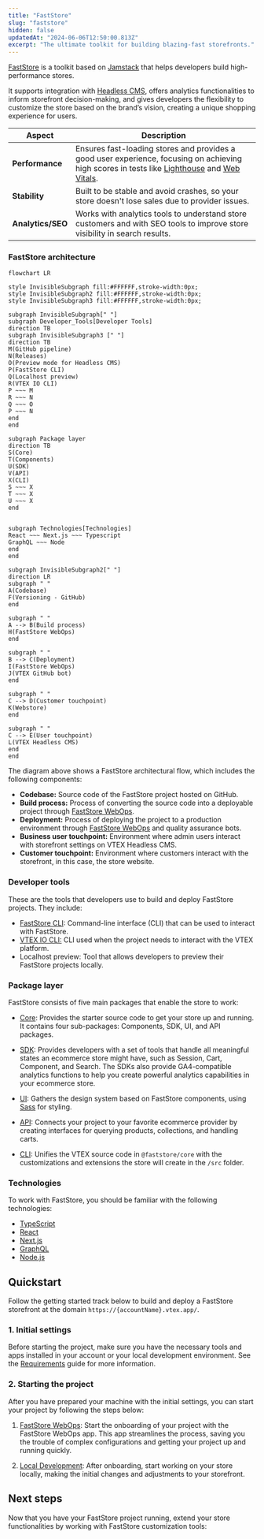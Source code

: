 ```yaml
---
title: "FastStore"
slug: "faststore"
hidden: false
updatedAt: "2024-06-06T12:50:00.813Z"
excerpt: "The ultimate toolkit for building blazing-fast storefronts."
---
```


[FastStore](https://github.com/vtex/faststore) is a toolkit based on [Jamstack](https://jamstack.org/) that helps developers build high-performance stores.

It supports integration with [Headless CMS](https://developers.vtex.com/docs/guides/faststore/headless-cms-overview), offers analytics functionalities to inform storefront decision-making, and gives developers the flexibility to customize the store based on the brand’s vision, creating a unique shopping experience for users.

| Aspect | Description |
| ------ | ----------- |
| **Performance** | Ensures fast-loading stores and provides a good user experience, focusing on achieving high scores in tests like [Lighthouse](https://developer.chrome.com/docs/lighthouse/overview) and [Web Vitals](https://web.dev/articles/vitals#core-web-vitals).  |
| **Stability** | Built to be stable and avoid crashes, so your store doesn't lose sales due to provider issues.  |
| **Analytics/SEO** | Works with analytics tools to understand store customers and with SEO tools to improve store visibility in search results. |

### FastStore architecture

  ```mermaid
  flowchart LR

  style InvisibleSubgraph fill:#FFFFFF,stroke-width:0px;
  style InvisibleSubgraph2 fill:#FFFFFF,stroke-width:0px;
  style InvisibleSubgraph3 fill:#FFFFFF,stroke-width:0px;

  subgraph InvisibleSubgraph[" "]
  subgraph Developer_Tools[Developer Tools]
  direction TB
  subgraph InvisibleSubgraph3 [" "]
  direction TB
  M(GitHub pipeline)
  N(Releases)
  O(Preview mode for Headless CMS)
  P(FastStore CLI)
  Q(Localhost preview)
  R(VTEX IO CLI)
  P ~~~ M
  R ~~~ N
  Q ~~~ O
  P ~~~ N
  end
  end

  subgraph Package layer
  direction TB
  S(Core)
  T(Components)
  U(SDK)
  V(API)
  X(CLI)
  S ~~~ X
  T ~~~ X
  U ~~~ X
  end


  subgraph Technologies[Technologies]
  React ~~~ Next.js ~~~ Typescript
  GraphQL ~~~ Node
  end
  end

  subgraph InvisibleSubgraph2[" "]
  direction LR
  subgraph " "
  A(Codebase)
  F(Versioning - GitHub)
  end

  subgraph " "
  A --> B(Build process)
  H(FastStore WebOps)
  end

  subgraph " "
  B --> C(Deployment)
  I(FastStore WebOps)
  J(VTEX GitHub bot)
  end

  subgraph " "
  C --> D(Customer touchpoint)
  K(Webstore)
  end

  subgraph " "
  C --> E(User touchpoint)
  L(VTEX Headless CMS)
  end
  end
  ```

The diagram above shows a FastStore architectural flow, which includes the following components:

- **Codebase:** Source code of the FastStore project hosted on GitHub.
- **Build process:** Process of converting the source code into a deployable project through [FastStore WebOps](https://developers.vtex.com/docs/guides/faststore/1-onboarding-overview).
- **Deployment:** Process of deploying the project to a production environment through [FastStore WebOps](https://developers.vtex.com/docs/guides/faststore/1-onboarding-overview) and quality assurance bots.
- **Business user touchpoint:** Environment where admin users interact with storefront settings on VTEX Headless CMS.
- **Customer touchpoint:** Environment where customers interact with the storefront, in this case, the store website.

### Developer tools

These are the tools that developers use to build and deploy FastStore projects. They include:

- [FastStore CLI](https://developers.vtex.com/docs/guides/faststore/getting-started-3-faststore-cli): Command-line interface (CLI) that can be used to interact with FastStore.
- [VTEX IO CLI:](https://developers.vtex.com/docs/guides/vtex-io-documentation-vtex-io-cli-installation-and-command-reference) CLI used when the project needs to interact with the VTEX platform.
- Localhost preview: Tool that allows developers to preview their FastStore projects locally.

### Package layer

FastStore consists of five main packages that enable the store to work:

- [Core](https://developers.vtex.com/docs/guides/faststore/project-structure-overview#packagejson): Provides the starter source code to get your store up and running. It contains four sub-packages: Components, SDK, UI, and API packages.

- [SDK](https://developers.vtex.com/docs/guides/faststore/project-structure-overview#packagejson): Provides developers with a set of tools that handle all meaningful states an ecommerce store might have, such as Session, Cart, Component, and Search. The SDKs also provide GA4-compatible analytics functions to help you create powerful analytics capabilities in your ecommerce store.

- [UI](https://developers.vtex.com/docs/guides/faststore/components-index): Gathers the design system based on FastStore components, using [Sass](https://sass-lang.com/) for styling.

- [API](https://developers.vtex.com/docs/guides/faststore/faststore-api-overview): Connects your project to your favorite ecommerce provider by creating interfaces for querying products, collections, and handling carts.

- [CLI](https://developers.vtex.com/docs/guides/faststore/getting-started-3-faststore-cli): Unifies the VTEX source code in `@faststore/core` with the customizations and extensions the store will create in the `/src` folder.

### Technologies

To work with FastStore, you should be familiar with the following technologies:

- [TypeScript](https://www.typescriptlang.org/)
- [React](https://react.dev/)
- [Next.js](https://nextjs.org/)
- [GraphQL](https://graphql.org/)
- [Node.js](https://nodejs.org/en)

## Quickstart

Follow the getting started track below to build and deploy a FastStore storefront at the domain `https://{accountName}.vtex.app/`.

### 1. Initial settings

Before starting the project, make sure you have the necessary tools and apps installed in your account or your local development environment. See the [Requirements](https://developers.vtex.com/docs/guides/faststore/getting-started-requirements) guide for more information.

### 2.  Starting the project

After you have prepared your machine with the initial settings, you can start your project by following the steps below:

  1. [FastStore WebOps](https://developers.vtex.com/docs/guides/faststore/1-onboarding-overview): Start the onboarding of your project with the FastStore WebOps app. This app streamlines the process, saving you the trouble of complex configurations and getting your project up and running quickly.

  2. [Local Development](https://developers.vtex.com/docs/guides/faststore/getting-started-2-setting-up-the-project): After onboarding, start working on your store locally, making the initial changes and adjustments to your storefront.

## Next steps

Now that you have your FastStore project running, extend your store functionalities by working with FastStore customization tools:

<Flex>

<WhatsNextCard
title="UI components"
description="Enhance your store's features with these components designed to help you quickly implement and customize features in your store."
linkTo="https://developers.vtex.com/docs/guides/faststore/components-index"
linkTitle="See more"
/>

<WhatsNextCard
title="Using hemes"
description="Explore the look-and-feel of your store by using Themes, FastStore CSS stylesheets."
linkTo="https://developers.vtex.com/docs/guides/faststore/using-themes-overview"
linkTitle="See more"
/>

<WhatsNextCard
title="Customizing sections and components"
description="Explore new ways to customize your store components with overriding."
linkTo="https://developers.vtex.com/docs/guides/faststore/building-sections-overview"
linkTitle="See more"
/>

<WhatsNextCard
title="Extending the FastStore API"
description="Extend the FastStore API schema by adding new data to the existing queries"
linkTo="https://developers.vtex.com/docs/guides/faststore/api-extensions-overview"
linkTitle="See more"
/>

</Flex>
